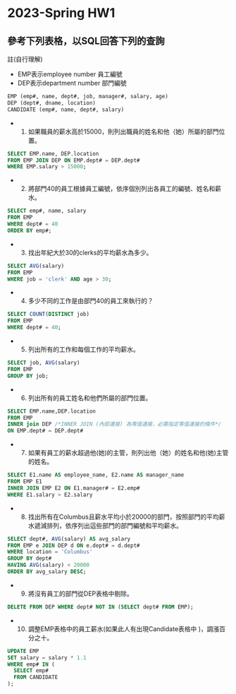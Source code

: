 # 2023-Spring HW1

## 參考下列表格，以SQL回答下列的查詢
註(自行理解)
- EMP表示employee number 員工編號 
- DEP表示department number 部門編號
``` SQL
EMP (emp#, name, dept#, job, manager#, salary, age)
DEP (dept#, dname, location)
CANDIDATE (emp#, name, dept#, salary) 
```
- 1. 如果職員的薪水高於15000，則列出職員的姓名和他（她）所屬的部門位置。
``` SQL
SELECT EMP.name, DEP.location
FROM EMP JOIN DEP ON EMP.dept# = DEP.dept#
WHERE EMP.salary > 15000;
``` 
- 2. 將部門40的員工根據員工編號，依序個別列出各員工的編號、姓名和薪水。
``` SQL
SELECT emp#, name, salary
FROM EMP
WHERE dept# = 40
ORDER BY emp#;
```
- 3.	找出年紀大於30的clerks的平均薪水為多少。
``` SQL
SELECT AVG(salary)
FROM EMP
WHERE job = 'clerk' AND age > 30;
```
- 4.	多少不同的工作是由部門40的員工來執行的？
``` SQL
SELECT COUNT(DISTINCT job)
FROM EMP
WHERE dept# = 40;
```
- 5.	列出所有的工作和每個工作的平均薪水。
``` SQL
SELECT job, AVG(salary)
FROM EMP
GROUP BY job;
```
- 6.	列出所有的員工姓名和他們所屬的部門位置。
``` SQL
SELECT EMP.name,DEP.location
FROM EMP
INNER join DEP /*INNER JOIN (內部連接) 為等值連接，必需指定等值連接的條件*/
ON EMP.dept# = DEP.dept#
```
- 7.	如果有員工的薪水超過他(她)的主管，則列出他（她）的姓名和他(她)主管的姓名。
``` SQL
SELECT E1.name AS employee_name, E2.name AS manager_name
FROM EMP E1 
INNER JOIN EMP E2 ON E1.manager# = E2.emp#
WHERE E1.salary > E2.salary
```
- 8.	找出所有在Columbus且薪水平均小於20000的部門，按照部門的平均薪水遞減排列，依序列出這些部門的部門編號和平均薪水。
``` SQL
SELECT dept#, AVG(salary) AS avg_salary
FROM EMP e JOIN DEP d ON e.dept# = d.dept#
WHERE location = 'Columbus'
GROUP BY dept#
HAVING AVG(salary) < 20000
ORDER BY avg_salary DESC;
```
- 9.	將沒有員工的部門從DEP表格中剔除。
``` SQL
DELETE FROM DEP WHERE dept# NOT IN (SELECT dept# FROM EMP);
```
- 10.	調整EMP表格中的員工薪水(如果此人有出現Candidate表格中 )，調漲百分之十。
``` SQL
UPDATE EMP 
SET salary = salary * 1.1 
WHERE emp# IN (
  SELECT emp# 
  FROM CANDIDATE
);
```
